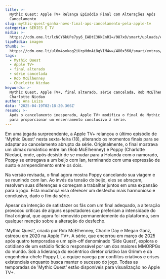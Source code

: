 ```yaml
---
title: >-
  Mythic Quest: Apple TV+ Relança Episódio Final com Alterações Após
  Cancelamento
slug: mythic-quest-ganha-novo-final-aps-cancelamento-pela-apple-tv
categoria: SÉRIES E TV
midia: >-
  https://cdn.ome.lt/lcNCY6kUPe7yy6_EADtE3KkEnRI=/987x0/smart/uploads/conteudo/fotos/Design_sem_nome_-_2025-04-18T214349.663.png
tipoMidia: imagem
thumb: >-
  https://cdn.ome.lt/ul6m4sxkog2iUrpHdnAi8gVIM4w=/480x360/smart/extras/conteudos/Design_sem_nome_-_2025-04-18T214349.663.png
tags:
  - Mythic Quest
  - Apple TV+
  - final alterado
  - série cancelada
  - Rob McElhenney
  - Charlotte Nicdao
keywords: >-
  Mythic Quest, Apple TV+, final alterado, série cancelada, Rob McElhenney,
  Charlotte Nicdao
author: Ana Luiza
data: '2025-04-19T02:18:20.366Z'
resumo: >-
  Após o cancelamento inesperado, Apple TV+ modifica o final de Mythic Quest
  para proporcionar um encerramento conclusivo à série.
---
```


Em uma jogada surpreendente, a Apple TV+ relançou o último episódio de 'Mythic Quest' nesta sexta-feira (18), alterando os momentos finais para se adaptar ao cancelamento abrupto da série. Originalmente, o final mostrava um clímax romântico entre Ian (Rob McElhenney) e Poppy (Charlotte Nicdao), onde, após desistir de se mudar para a Holanda com o namorado, Poppy se entregava a um beijo com Ian, terminando com uma expressão de susto e arrependimento entre os dois.

Na versão revisada, o final agora mostra Poppy cancelando sua viagem e se reunindo com Ian. Ao invés da tensão do beijo, eles se abraçam, resolvem suas diferenças e começam a trabalhar juntos em uma expansão para o jogo. Esta mudança visa oferecer um desfecho mais harmonioso e conclusivo, dado o fim da série.

Apesar da intenção de satisfazer os fãs com um final adequado, a alteração provocou críticas de alguns espectadores que preferiam a intensidade do final original, que agora foi removido permanentemente da plataforma, sem qualquer menção sobre a alteração do desfecho.

'Mythic Quest', criada por Rob McElhenney, Charlie Day e Megan Ganz, estreou em 2020 na Apple TV+. A série, que encerrou em março de 2025 após quatro temporadas e um spin-off denominado 'Side Quest', explora o cotidiano de um estúdio fictício responsável por um dos maiores MMORPGs do mundo. Sob a liderança do excêntrico diretor criativo Ian Grimm e da engenheira-chefe Poppy Li, a equipe navega por conflitos criativos e crises existenciais enquanto busca manter o sucesso do jogo. Todas as temporadas de 'Mythic Quest' estão disponíveis para visualização no Apple TV+.
